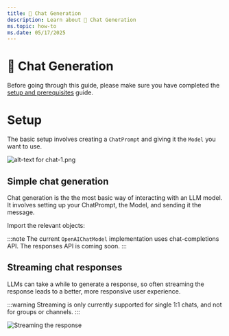 ```yaml
---
title: 💬 Chat Generation
description: Learn about 💬 Chat Generation
ms.topic: how-to
ms.date: 05/17/2025
---
```

# 💬 Chat Generation

Before going through this guide, please make sure you have completed the [setup and prerequisites](./setup-and-prereqs.md) guide.
# Setup

The basic setup involves creating a `ChatPrompt` and giving it the `Model` you want to use.

![alt-text for chat-1.png](~/assets/diagrams/chat-1.png)

## Simple chat generation

Chat generation is the the most basic way of interacting with an LLM model. It involves setting up your ChatPrompt, the Model, and sending it the message.

Import the relevant objects:

<FileCodeBlock
    lang="typescript"
    src="/generated-snippets/ts/index.snippet.ai-imports.ts"
/>

<FileCodeBlock
    lang="typescript"
    src="/generated-snippets/ts/index.snippet.simple-chat.ts"
/>

:::note
The current `OpenAIChatModel` implementation uses chat-completions API. The responses API is coming soon.
:::

## Streaming chat responses

LLMs can take a while to generate a response, so often streaming the response leads to a better, more responsive user experience.

:::warning
Streaming is only currently supported for single 1:1 chats, and not for groups or channels.
:::

<FileCodeBlock
    lang="typescript"
    src="/generated-snippets/ts/index.snippet.streaming-chat.ts"
/>

![Streaming the response](/screenshots/streaming-chat.gif)
